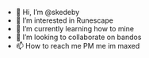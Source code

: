 - 👋 Hi, I’m @skedeby
- 👀 I’m interested in Runescape
- 🌱 I’m currently learning how to mine   
- 💞️ I’m looking to collaborate on bandos
- 📫 How to reach me PM me im maxed

<!---
skedeby/skedeby is a ✨ special ✨ repository because its `README.md` (this file) appears on your GitHub profile.
You can click the Preview link to take a look at your changes.
--->
